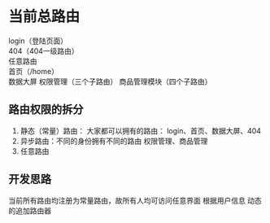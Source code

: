 # 当前总路由

login（登陆页面）  
404（404一级路由）  
任意路由  
首页（/home）  
数据大屏
权限管理（三个子路由）
商品管理模块（四个子路由）

## 路由权限的拆分

1. 静态（常量）路由： 大家都可以拥有的路由：
    login、首页、数据大屏、404
2. 异步路由：不同的身份拥有不同的路由
    权限管理、商品管理
3. 任意路由

## 开发思路

当前所有路由均注册为常量路由，故所有人均可访问任意界面
根据用户信息 动态的追加路由器
